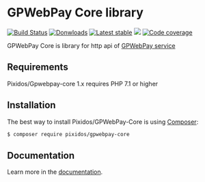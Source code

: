 # GPWebPay Core library
[![Build Status](https://travis-ci.org/Pixidos/gpwebpay-core.svg?branch=master)](https://travis-ci.org/Pixidos/gpwebpay-core)
[![Donwloads](https://poser.pugx.org/pixidos/gpwebpay-core/downloads)](https://packagist.org/packages/pixidos/gpwebpay-core)
[![Latest stable](https://poser.pugx.org/pixidos/gpwebpay-core/v/stable)](https://packagist.org/packages/pixidos/gpwebpay-core)
![](https://img.shields.io/badge/PHPStan-enabled-brightgreen.svg?style=flat)
[![Code coverage](https://codecov.io/gh/Pixidos/gpwebpay-core/branch/master/graph/badge.svg)](https://codecov.io/gh/Pixidos/gpwebpay-core)

GPWebPay Core is library for http api of [GPWebPay service](http://www.gpwebpay.cz/ )


Requirements
------------

Pixidos/Gpwebpay-core 1.x requires PHP 7.1 or higher



Installation
------------

The best way to install Pixidos/GPWebPay-Core is using  [Composer](http://getcomposer.org/):

```sh
$ composer require pixidos/gpwebpay-core
```


Documentation
------------

Learn more in the [documentation](https://pixidos.github.io/gpwebpay-core/).

